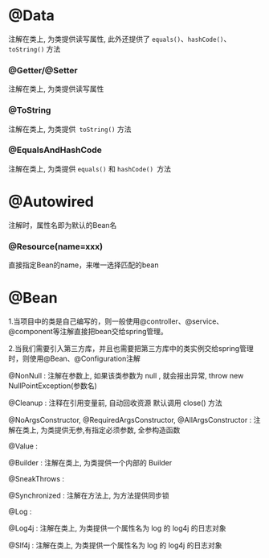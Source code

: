 # @Data

注解在类上, 为类提供读写属性, 此外还提供了 `equals()`、`hashCode()`、`toString()` 方法

### @Getter/@Setter

 注解在类上, 为类提供读写属性

### @ToString

注解在类上, 为类提供` toString()` 方法

### @EqualsAndHashCode 

注解在类上, 为类提供 `equals()` 和 `hashCode() `方法



# @Autowired

注解时，属性名即为默认的Bean名

### @Resource(name=xxx)

直接指定Bean的name，来唯一选择匹配的bean





# @Bean

1.当项目中的类是自己编写的，则一般使用@controller、@service、@component等注解直接把bean交给spring管理。

2.当我们需要引入第三方库，并且也需要把第三方库中的类实例交给spring管理时，则使用@Bean、@Configuration注解









@NonNull : 注解在参数上, 如果该类参数为 null , 就会报出异常, throw new NullPointException(参数名)

@Cleanup : 注释在引用变量前, 自动回收资源 默认调用 close() 方法

@NoArgsConstructor, @RequiredArgsConstructor, @AllArgsConstructor : 注解在类上, 为类提供无参,有指定必须参数, 全参构造函数

@Value :

@Builder : 注解在类上, 为类提供一个内部的 Builder

@SneakThrows :

@Synchronized : 注解在方法上, 为方法提供同步锁

@Log :

@Log4j : 注解在类上, 为类提供一个属性名为 log 的 log4j 的日志对象

@Slf4j : 注解在类上, 为类提供一个属性名为 log 的 log4j 的日志对象
